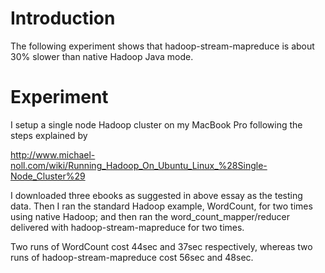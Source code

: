 # Introduction #

The following experiment shows that hadoop-stream-mapreduce is about 30% slower than native Hadoop Java mode.

# Experiment #

I setup a single node Hadoop cluster on my MacBook Pro following the steps explained by

http://www.michael-noll.com/wiki/Running_Hadoop_On_Ubuntu_Linux_%28Single-Node_Cluster%29

I downloaded three ebooks as suggested in above essay as the testing data.
Then I ran the standard Hadoop example, WordCount, for two times using native Hadoop; and then ran the word\_count\_mapper/reducer delivered with hadoop-stream-mapreduce for two times.

Two runs of WordCount cost 44sec and 37sec respectively, whereas two runs of hadoop-stream-mapreduce cost 56sec and 48sec.